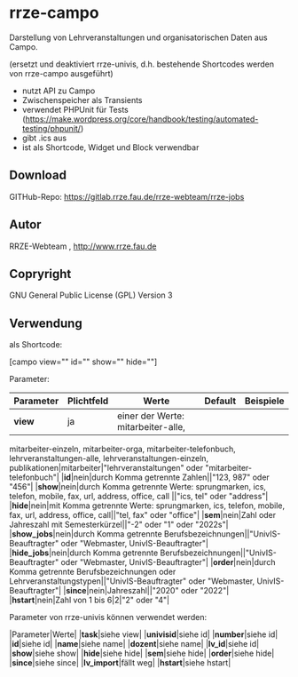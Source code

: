 # rrze-campo

Darstellung von Lehrveranstaltungen und organisatorischen Daten aus Campo.

(ersetzt und deaktiviert rrze-univis, d.h. bestehende Shortcodes werden von rrze-campo ausgeführt)

- nutzt API zu Campo
- Zwischenspeicher als Transients
- verwendet PHPUnit für Tests (https://make.wordpress.org/core/handbook/testing/automated-testing/phpunit/)
- gibt .ics aus
- ist als Shortcode, Widget und Block verwendbar

## Download
GITHub-Repo: https://gitlab.rrze.fau.de/rrze-webteam/rrze-jobs

## Autor
RRZE-Webteam , http://www.rrze.fau.de

## Copryright
GNU General Public License (GPL) Version 3

## Verwendung

als Shortcode:

[campo view="" id="" show="" hide=""]

Parameter:

|Parameter|Plichtfeld|Werte|Default|Beispiele|
|-|-|-|-|-|
|**view**|ja|einer der Werte: mitarbeiter-alle, 
mitarbeiter-einzeln, 
mitarbeiter-orga, 
mitarbeiter-telefonbuch, 
lehrveranstaltungen-alle, 
lehrveranstaltungen-einzeln, 
publikationen|mitarbeiter|"lehrveranstaltungen" oder "mitarbeiter-telefonbuch"|
|**id**|nein|durch Komma getrennte Zahlen||"123, 987" oder "456"|
|**show**|nein|durch Komma getrennte Werte: sprungmarken, 
ics, 
telefon, 
mobile, 
fax,
url,
address,
office,
call
||"ics, tel" oder "address"|
|**hide**|nein|mit Komma getrennte Werte: sprungmarken, 
ics, 
telefon, 
mobile, 
fax,
url,
address,
office,
call||"tel, fax" oder "office"|
|**sem**|nein|Zahl oder Jahreszahl mit Semesterkürzel||"-2" oder "1" oder "2022s"|
|**show_jobs**|nein|durch Komma getrennte Berufsbezeichnungen||"UnivIS-Beauftragter" oder "Webmaster, UnivIS-Beauftragter"|
|**hide_jobs**|nein|durch Komma getrennte Berufsbezeichnungen||"UnivIS-Beauftragter" oder "Webmaster, UnivIS-Beauftragter"|
|**order**|nein|durch Komma getrennte Berufsbezeichnungen oder Lehrveranstaltungstypen||"UnivIS-Beauftragter" oder "Webmaster, UnivIS-Beauftragter"|
|**since**|nein|Jahreszahl||"2020" oder "2022"|
|**hstart**|nein|Zahl von 1 bis 6|2|"2" oder "4"|



Parameter von rrze-univis können verwendet werden:

|Parameter|Werte|
|**task**|siehe view| 
|**univisid**|siehe id| 
|**number**|siehe id| 
|**id**|siehe id| 
|**name**|siehe name| 
|**dozent**|siehe name| 
|**lv_id**|siehe id| 
|**show**|siehe show| 
|**hide**|siehe hide| 
|**sem**|siehe hide| 
|**order**|siehe hide| 
|**since**|siehe since| 
|**lv_import**|fällt weg| 
|**hstart**|siehe hstart| 




